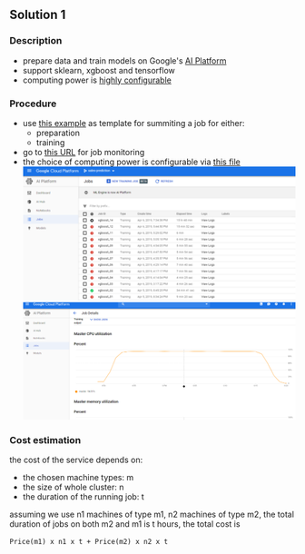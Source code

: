
## Solution 1
### Description
- prepare data and train models on Google's [AI Platform](https://cloud.google.com/ml-engine/docs/)
- support sklearn, xgboost and tensorflow
- computing power is [highly configurable](https://cloud.google.com/compute/docs/machine-types#predefined_machine_types)
### Procedure
- use [this example](https://github.com/iyunbo/sales-prediction/tree/master/trainer) as template for summiting a job for either:
  - preparation
  - training
- go to [this URL](https://console.cloud.google.com/mlengine/) for job monitoring
- the choice of computing power is configurable via [this file](https://github.com/iyunbo/sales-prediction/blob/master/config.yaml)
![AI Platform](./img/jobs_mon.png)
![Job Monitoring](./img/ressource_mon.png)

### Cost estimation

the cost of the service depends on:
- the chosen machine types: m
- the size of whole cluster: n
- the duration of the running job: t

assuming we use n1 machines of type m1, n2 machines of type m2, the total duration of jobs on both m2 and m1 is t hours, the total cost is
```
Price(m1) x n1 x t + Price(m2) x n2 x t
```
